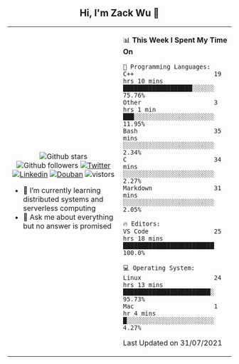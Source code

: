 <h2 align="center"> Hi, I'm Zack Wu 👋 </h2>

<table>
    <tr>
        <td valign="center" width="50%">
            <p align="center">
              <img src="https://img.shields.io/github/stars/keithnull?style=social" alt="Github stars" />
              <img src="https://img.shields.io/github/followers/keithnull?style=social" alt="Github followers" />
              <a href="https://twitter.com/_zackwu"><img src="https://img.shields.io/badge/@__zackwu-1DA1F2?style=flat&logo=Twitter&logoColor=white" alt="Twitter"/></a>
              <a href="https://www.linkedin.com/in/wuzhengke/?locale=en_US"><img src="https://img.shields.io/badge/@wuzhengke-0073b1?style=flat&logo=LinkedIn&logoColor=white" alt="Linkedin" /></a>
              <a href="https://www.douban.com/people/keith1"><img src="https://img.shields.io/badge/@keith1-007722?style=flat&logo=Douban&logoColor=white" alt="Douban" /></a>
              <img src="https://visitor-badge.glitch.me/badge?page_id=keithnull" alt="vistors" />
            </p>
            <ul>
                <li>🌱 I’m currently learning distributed systems and serverless computing</li>
                <li>💬 Ask me about everything but no answer is promised</li>
            </ul>
        </td>
       <td valign="top" width="50%">
    
<!--START_SECTION:waka-->
📊 **This Week I Spent My Time On** 

```text
💬 Programming Languages: 
C++                      19 hrs 10 mins      ███████████████████░░░░░░   75.76% 
Other                    3 hrs 1 min         ███░░░░░░░░░░░░░░░░░░░░░░   11.95% 
Bash                     35 mins             ░░░░░░░░░░░░░░░░░░░░░░░░░   2.34% 
C                        34 mins             ░░░░░░░░░░░░░░░░░░░░░░░░░   2.27% 
Markdown                 31 mins             ░░░░░░░░░░░░░░░░░░░░░░░░░   2.05%

🔥 Editors: 
VS Code                  25 hrs 18 mins      █████████████████████████   100.0%

💻 Operating System: 
Linux                    24 hrs 13 mins      ████████████████████████░   95.73% 
Mac                      1 hr 4 mins         █░░░░░░░░░░░░░░░░░░░░░░░░   4.27%

```


 Last Updated on 31/07/2021
<!--END_SECTION:waka-->
</td></tr>
</table>


